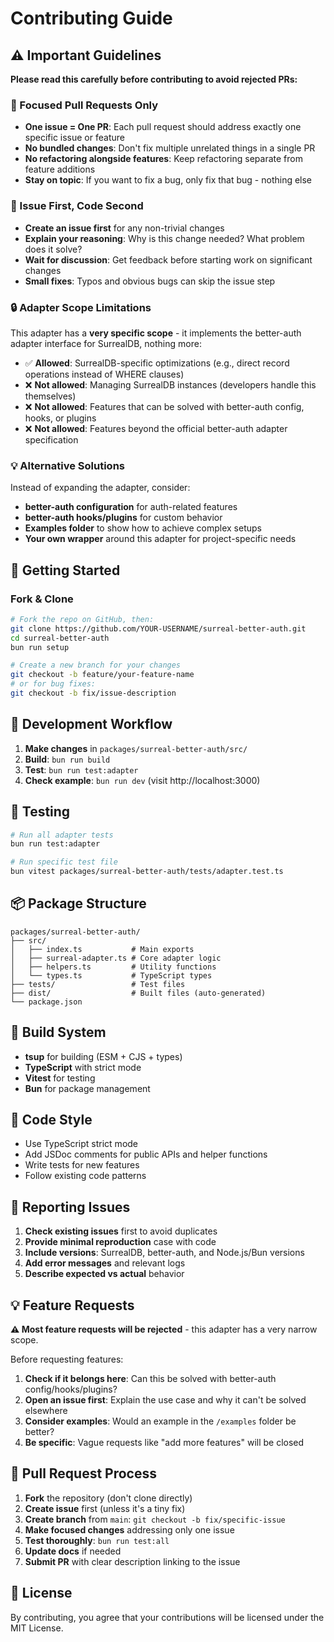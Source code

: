 # Contributing Guide

## ⚠️ Important Guidelines

**Please read this carefully before contributing to avoid rejected PRs:**

### 🎯 Focused Pull Requests Only
- **One issue = One PR**: Each pull request should address exactly one specific issue or feature
- **No bundled changes**: Don't fix multiple unrelated things in a single PR
- **No refactoring alongside features**: Keep refactoring separate from feature additions
- **Stay on topic**: If you want to fix a bug, only fix that bug - nothing else

### 💬 Issue First, Code Second
- **Create an issue first** for any non-trivial changes
- **Explain your reasoning**: Why is this change needed? What problem does it solve?
- **Wait for discussion**: Get feedback before starting work on significant changes
- **Small fixes**: Typos and obvious bugs can skip the issue step

### 🔒 Adapter Scope Limitations
This adapter has a **very specific scope** - it implements the better-auth adapter interface for SurrealDB, nothing more:

- ✅ **Allowed**: SurrealDB-specific optimizations (e.g., direct record operations instead of WHERE clauses)
- ❌ **Not allowed**: Managing SurrealDB instances (developers handle this themselves)
- ❌ **Not allowed**: Features that can be solved with better-auth config, hooks, or plugins
- ❌ **Not allowed**: Features beyond the official better-auth adapter specification

### 💡 Alternative Solutions
Instead of expanding the adapter, consider:
- **better-auth configuration** for auth-related features
- **better-auth hooks/plugins** for custom behavior
- **Examples folder** to show how to achieve complex setups
- **Your own wrapper** around this adapter for project-specific needs

## 🚀 Getting Started

### Fork & Clone
```bash
# Fork the repo on GitHub, then:
git clone https://github.com/YOUR-USERNAME/surreal-better-auth.git
cd surreal-better-auth
bun run setup

# Create a new branch for your changes
git checkout -b feature/your-feature-name
# or for bug fixes:
git checkout -b fix/issue-description
```

## 🔄 Development Workflow

1. **Make changes** in `packages/surreal-better-auth/src/`
2. **Build**: `bun run build`
3. **Test**: `bun run test:adapter`
4. **Check example**: `bun run dev` (visit http://localhost:3000)

## 🧪 Testing

```bash
# Run all adapter tests
bun run test:adapter

# Run specific test file
bun vitest packages/surreal-better-auth/tests/adapter.test.ts
```

## 📦 Package Structure

```
packages/surreal-better-auth/
├── src/
│   ├── index.ts           # Main exports
│   ├── surreal-adapter.ts # Core adapter logic
│   ├── helpers.ts         # Utility functions
│   └── types.ts           # TypeScript types
├── tests/                 # Test files
├── dist/                  # Built files (auto-generated)
└── package.json
```

## 🔧 Build System

- **tsup** for building (ESM + CJS + types)
- **TypeScript** with strict mode
- **Vitest** for testing
- **Bun** for package management

## 📝 Code Style

- Use TypeScript strict mode
- Add JSDoc comments for public APIs and helper functions
- Write tests for new features
- Follow existing code patterns

## 🐛 Reporting Issues

1. **Check existing issues** first to avoid duplicates
2. **Provide minimal reproduction** case with code
3. **Include versions**: SurrealDB, better-auth, and Node.js/Bun versions
4. **Add error messages** and relevant logs
5. **Describe expected vs actual** behavior

## 💡 Feature Requests

**⚠️ Most feature requests will be rejected** - this adapter has a very narrow scope.

Before requesting features:
1. **Check if it belongs here**: Can this be solved with better-auth config/hooks/plugins?
2. **Open an issue first**: Explain the use case and why it can't be solved elsewhere
3. **Consider examples**: Would an example in the `/examples` folder be better?
4. **Be specific**: Vague requests like "add more features" will be closed

## 🔄 Pull Request Process

1. **Fork** the repository (don't clone directly)
2. **Create issue** first (unless it's a tiny fix)
3. **Create branch** from `main`: `git checkout -b fix/specific-issue`
4. **Make focused changes** addressing only one issue
5. **Test thoroughly**: `bun run test:all`
6. **Update docs** if needed
7. **Submit PR** with clear description linking to the issue

## 📄 License

By contributing, you agree that your contributions will be licensed under the MIT License.